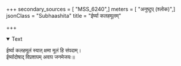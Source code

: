 +++
secondary_sources = [ "MSS_6240",]
meters = [ "अनुष्टुप् (श्लोक)",]
jsonClass = "Subhaashita"
title = "ईर्ष्या कलहमूलम्"

+++

<details open><summary>Text</summary>

ईर्ष्या कलहमूलं स्यात् क्षमा मूलं हि संपदाम्।  
ईर्ष्यादोषाद् विप्रशापम् अवाप जनमेजयः॥
</details>
